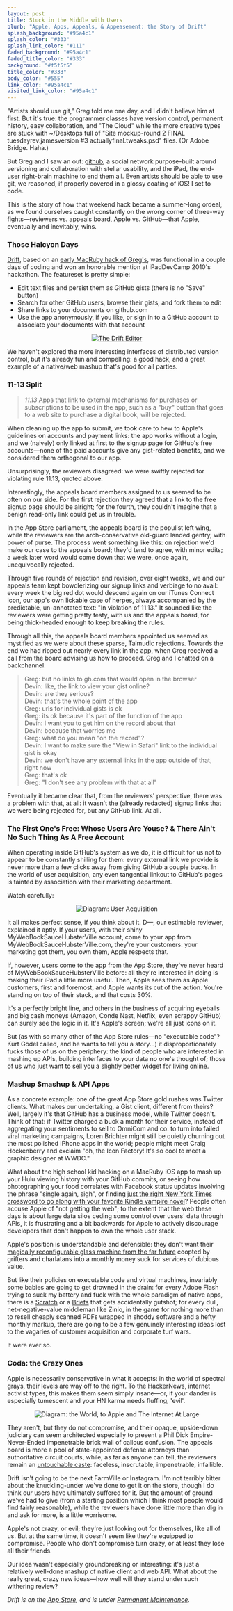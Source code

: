 ```yaml
---
layout: post
title: Stuck in the Middle with Users
blurb: "Apple, Apps, Appeals, & Appeasement: the Story of Drift"
splash_background: "#95a4c1"
splash_color: "#333"
splash_link_color: "#111"
faded_background: "#95a4c1"
faded_title_color: "#333"
background: "#f5f5f5"
title_color: "#333"
body_color: "#555"
link_color: "#95a4c1"
visited_link_color: "#95a4c1"
---
```


"Artists should use git," Greg told me one day, and I didn't believe him at first. But it's true: the programmer classes have version control, permanent history, easy collaboration, and "The Cloud" while the more creative types are stuck with ~/Desktops full of "Site mockup-round 2 FINAL tuesdayrev.jamesversion #3 actuallyfinal.tweaks.psd" files. (Or Adobe Bridge. Haha.)

But Greg and I saw an out: [github](http://github.com/), a social network purpose-built around versioning and collaboration with stellar usability, and the iPad, the end-user right-brain machine to end them all. Even artists should be able to use git, we reasoned, if properly covered in a glossy coating of iOS! I set to code.

This is the story of how that weekend hack became a summer-long ordeal, as we found ourselves caught constantly on the wrong corner of three-way fights&mdash;reviewers vs. appeals board, Apple vs. GitHub&mdash;that Apple, eventually and inevitably, wins.

### Those Halcyon Days

[Drift](http://permanentmaintenance.com), based on an [early MacRuby hack of Greg's](http://github.com/atduskgreg/drift), was functional in a couple days of coding and won an honorable mention at iPadDevCamp 2010's hackathon. The featureset is pretty simple:

- Edit text files and persist them as GitHub gists (there is no "Save" button)
- Search for other GitHub users, browse their gists, and fork them to edit
- Share links to your documents on github.com
- Use the app anonymously, if you like, or sign in to a GitHub account to associate your documents with that account

<p style="text-align: center"><a href="http://permanentmaintenance.com/"><img src="http://genlspec.s3.amazonaws.com/2011-09-24-drift/diagram-drift.png" alt="The Drift Editor" /></a></p>

We haven't explored the more interesting interfaces of distributed version control, but it's already fun and compelling: a good hack, and a great example of a native/web mashup that's good for all parties.

### 11-13 Split

> *11.13* Apps that link to external mechanisms for purchases or subscriptions to be used in the app, such as a "buy" button that goes to a web site to purchase a digital book, will be rejected.

When cleaning up the app to submit, we took care to hew to Apple's guidelines on accounts and payment links: the app works without a login, and we (naively) only linked at first to the signup page for GitHub's free accounts&mdash;none of the paid accounts give any gist-related benefits, and we considered them orthogonal to our app.

Unsurprisingly, the reviewers disagreed: we were swiftly rejected for violating rule 11.13, quoted above.

Interestingly, the appeals board members assigned to us seemed to be often on our side. For the first rejection they agreed that a link to the free signup page should be alright; for the fourth, they couldn't imagine that a benign read-only link could get us in trouble.

In the App Store parliament, the appeals board is the populist left wing, while the reviewers are the arch-conservative old-guard landed gentry, with power of purse. The process went something like this: on rejection we'd make our case to the appeals board; they'd tend to agree, with minor edits; a week later word would come down that we were, once again, unequivocally rejected.

Through five rounds of rejection and revision, over eight weeks, we and our appeals team kept bowdlerizing our signup links and verbiage to no avail: every week the big red dot would descend again on our iTunes Connect icon, our app's own lickable case of herpes, always accompanied by the predictable, un-annotated text: "In violation of 11.13." It sounded like the reviewers were getting pretty testy, with us and the appeals board, for being thick-headed enough to keep breaking the rules.

Through all this, the appeals board members appointed us seemed as mystified as we were about these sparse, Talmudic rejections. Towards the end we had ripped out nearly every link in the app, when Greg received a call from the board advising us how to proceed. Greg and I chatted on a backchannel:

> Greg: but no links to gh.com that would open in the browser  
> Devin: like, the link to view your gist online?  
> Devin: are they serious?  
> Devin: that's the whole point of the app  
> Greg: urls for individual gists is ok  
> Greg: its ok because it's part of the function of the app  
> Devin: I want you to get him on the record about that  
> Devin: because that worries me  
> Greg: what do you mean "on the record"?  
> Devin: I want to make sure the "View in Safari" link to the individual gist is okay  
> Devin: we don't have any external links in the app outside of that, right now  
> Greg: that's ok  
> Greg: "I don't see any problem with that at all"  

Eventually it became clear that, from the reviewers' perspective, there was a problem with that, at all: it wasn't the (already redacted) signup links that we were being rejected for, but any GitHub link. At all.

### The First One's Free: Whose Users Are Youse? & There Ain't No Such Thing As A Free Account

When operating inside GitHub's system as we do, it is difficult for us not to appear to be constantly shilling for them: every external link we provide is never more than a few clicks away from giving GitHub a couple bucks. In the world of user acquisition, any even tangential linkout to GitHub's pages is tainted by association with their marketing department.

Watch carefully:

<p style="text-align: center"><img src="http://genlspec.s3.amazonaws.com/2011-09-24-drift/diagram-acquisition.png" alt="Diagram: User Acquisition" /></p>

It all makes perfect sense, if you think about it. D&mdash;, our estimable reviewer, explained it aptly. If your users, with their shiny MyWebBookSauceHubsterVille account, come to your app from MyWebBookSauceHubsterVille.com, they're your customers: your marketing got them, you own them, Apple respects that.

If, however, users come to the app from the App Store, they've never heard of MyWebBookSauceHubsterVille before: all they're interested in doing is making their iPad a little more useful. Then, Apple sees them as Apple customers, first and foremost, and Apple wants its cut of the action. You're standing on top of their stack, and that costs 30%.

It's a perfectly bright line, and others in the business of acquiring eyeballs and big cash moneys (Amazon, Conde Nast, Netflix, even scrappy GitHub) can surely see the logic in it. It's Apple's screen; we're all just icons on it.

But (as with so many other of the App Store rules&mdash;no "executable code"? Kurt Gödel called, and he wants to tell you a story...) it disproportionately fucks those of us on the periphery: the kind of people who are interested in mashing up APIs, building interfaces to your data no one's thought of; those of us who just want to sell you a slightly better widget for living online.

### Mashup Smashup & API Apps

As a concrete example: one of the great App Store gold rushes was Twitter clients. What makes our undertaking, a Gist client, different from theirs? Well, largely it's that GitHub has a business model, while Twitter doesn't. Think of that: if Twitter charged a buck a month for their service, instead of aggregating your sentiments to sell to OmniCom and co. to turn into failed viral marketing campaigns, Loren Brichter might still be quietly churning out the most polished iPhone apps in the world; people might meet Craig Hockenberry and exclaim "oh, the Icon Factory! It's so cool to meet a graphic designer at WWDC."

What about the high school kid hacking on a MacRuby iOS app to mash up your Hulu viewing history with your GitHub commits, or seeing how photographing your food correlates with Facebook status updates involving the phrase "single again, sigh", or finding [just the right New York Times crossword to go along with your favorite Kindle vampire novel](http://rexwordpuzzle.blogspot.com/2010/10/1986-brad-davis-film-sun-10-31-10-jazz.html)? People often accuse Apple of "not getting the web"; to the extent that the web these days is about large data silos ceding some control over users' data through APIs, it is frustrating and a bit backwards for Apple to actively discourage developers that don't happen to own the whole user stack.

Apple's position is understandable and defensible: they don't want their [magically reconfigurable glass machine from the far future](http://apple.com/ipad) coopted by grifters and charlatans into a monthly money suck for services of dubious value. 

But like their policies on executable code and virtual machines, invariably some babies are going to get drowned in the drain: for every Adobe Flash trying to suck my battery and fuck with the whole paradigm of native apps, there is a [Scratch](http://blog.scratch.mit.edu/2010/04/scratch-on-iphone.html) or a [Briefs](http://blog.robrhyne.com/post/4179305832/always-a-bridesmaid) that gets accidentally gutshot; for every dull, net-negative-value middleman like Zinio, in the game for nothing more than to resell cheaply scanned PDFs wrapped in shoddy software and a hefty monthly markup, there are going to be a few genuinely interesting ideas lost to the vagaries of customer acquisition and corporate turf wars.

It were ever so.

### Coda: the Crazy Ones

Apple is necessarily conservative in what it accepts: in the world of spectral grays, their levels are way off to the right. To the HackerNews, internet activist types, this makes them seem simply insane&mdash;or, if your dander is especially tumescent and your HN karma needs fluffing, 'evil'.

<p style="text-align: center"><img src="http://genlspec.s3.amazonaws.com/2011-09-24-drift/diagram-the-world.png" alt="Diagram: the World, to Apple and The Internet At Large" /></p>

They aren't, but they do not compromise, and their opaque, upside-down judiciary can seem architected especially to present a Phil Dick Empire-Never-Ended impenetrable brick wall of callous confusion. The appeals board is more a pool of state-appointed defense attorneys than authoritative circuit courts, while, as far as anyone can tell, the reviewers remain an [untouchable caste](http://daringfireball.net/2009/05/diary_of_an_app_store_reviewer): faceless, inscrutable, impenetrable, infallible.
 
Drift isn't going to be the next FarmVille or Instagram. I'm not terribly bitter about the knuckling-under we've done to get it on the store, though I do think our users have ultimately suffered for it. But the amount of ground we've had to give (from a starting position which I think most people would find fairly reasonable), while the reviewers have done little more than dig in and ask for more, is a little worrisome.

Apple's not crazy, or evil; they're just looking out for themselves, like all of us. But at the same time, it doesn't seem like they're equipped to compromise. People who don't compromise turn crazy, or at least they lose all their friends.

Our idea wasn't especially groundbreaking or interesting: it's just a relatively well-done mashup of native client and web API. What about the really great, crazy new ideas&mdash;how well will they stand under such withering review?

_Drift is on the [App Store](http://itunes.apple.com/us/app/drift-editor/id454838524?mt=8), and is under [Permanent Maintenance](http://permanentmaintenance.com/)._
